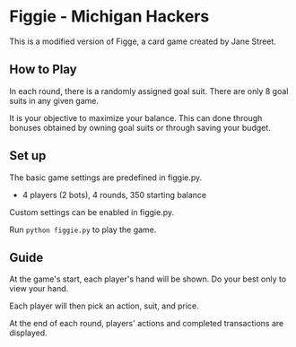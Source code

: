 ﻿# Figgie - Michigan Hackers

This is a modified version of Figge, a card game created by Jane Street.


## How to Play

In each round, there is a randomly assigned goal suit. There are only 8 goal suits in any given game.

It is your objective to maximize your balance. This can done through bonuses obtained by owning goal suits or through saving your budget.


## Set up

The basic game settings are predefined in figgie.py.
- 4 players (2 bots), 4 rounds, 350 starting balance

Custom settings can be enabled in figgie.py.

Run ```python figgie.py``` to play the game.


## Guide

At the game's start, each player's hand will be shown.
Do your best only to view your hand. 

Each player will then pick an action, suit, and price.

At the end of each round, players' actions and completed transactions are displayed.
